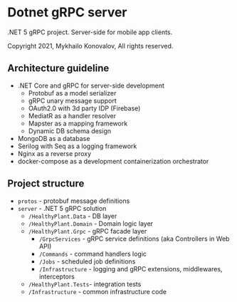 # Dotnet gRPC server
.NET 5 gRPC project. Server-side for mobile app clients.

Copyright 2021, Mykhailo Konovalov, All rights reserved.

## Architecture guideline
* .NET Core and gRPC for server-side development
    * Protobuf as a model serializer
    * gRPC unary message support
    * OAuth2.0 with 3d party IDP (Firebase)
    * MediatR as a handler resolver
    * Mapster as a mapping framework
    * Dynamic DB schema design
* MongoDB as a database
* Serilog with Seq as a logging framework
* Nginx as a reverse proxy
* docker-compose as a development containerization orchestrator

## Project structure
* `protos` - protobuf message definitions
* `server` - .NET 5 gRPC solution
    * `/HealthyPlant.Data` - DB layer
    * `/HealthyPlant.Domain` - Domain logic layer
    * `/HealthyPlant.Grpc` - gRPC facade layer
        * `/GrpcServices` - gRPC service definitions (aka Controllers in Web API)
        * `/Commands` - command handlers logic
        * `/Jobs` - scheduled job definitions
        * `/Infrastructure` - logging and gRPC extensions, middlewares, interceptors
    * `/HealthyPlant.Tests`- integration tests
    * `/Infrastructure` - common infrastructure code